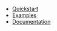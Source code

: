 <!-- docs/_sidebar.md -->

* [Quickstart](README.md)
* [Examples](EXAMPLES.md)
* [Documentation](DOCUMENTATION.md)